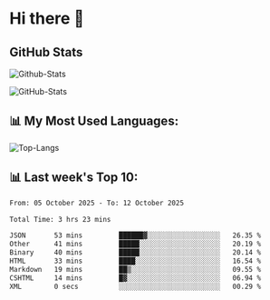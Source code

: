 # Hi there 👋

## GitHub Stats
![Github-Stats](https://github-readme-stats-sigma-five.vercel.app/api?username=ltorson&show_icons=true&theme=radical&count_private=true&show=reviews,discussions_started,discussions_answered,prs_merged,prs_merged_percentage)

![GitHub-Stats](https://github-readme-stats.vercel.app/api/wakatime?username=LeeTorson&theme=synthwave&size_weight=0.5&count_weight=0.5&title_color=36F9F6&langs_count=10&count_private=true)

## 📊 My Most Used Languages:
![Top-Langs](https://github-readme-stats-sigma-five.vercel.app/api/top-langs/?username=LTorson&layout=compact&langs_count=10)


## 📊 Last week's Top 10:
<!--START_SECTION:waka-->

```txt
From: 05 October 2025 - To: 12 October 2025

Total Time: 3 hrs 23 mins

JSON       53 mins         ██████▓░░░░░░░░░░░░░░░░░░   26.35 %
Other      41 mins         █████░░░░░░░░░░░░░░░░░░░░   20.19 %
Binary     40 mins         █████░░░░░░░░░░░░░░░░░░░░   20.14 %
HTML       33 mins         ████░░░░░░░░░░░░░░░░░░░░░   16.54 %
Markdown   19 mins         ██▒░░░░░░░░░░░░░░░░░░░░░░   09.55 %
CSHTML     14 mins         █▓░░░░░░░░░░░░░░░░░░░░░░░   06.94 %
XML        0 secs          ░░░░░░░░░░░░░░░░░░░░░░░░░   00.29 %
```

<!--END_SECTION:waka-->
